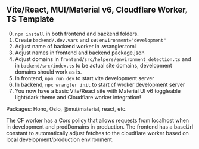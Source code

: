 ## Vite/React, MUI/Material v6, Cloudflare Worker, TS Template

0. `npm install` in both frontend and backend folders.
1. Create `backend/.dev.vars` and set `environment="development"`
2. Adjust name of backend worker in .wrangler.toml
3. Adjust names in frontend and backend package.json
4. Adjust domains in `frontend/src/helpers/environment_detection.ts` and in `backend/src/index.ts` to be actual site domains, development domains should work as is.
5. In frontend, `npm run dev` to start vite development server
6. In backend, `npx wrangler init` to start cf wroker development server
7. You now have a basic Vite/React site with Material UI v6 toggleable light/dark theme and Cloudflare worker integration!

Packages: Hono, Oslo, @mui/material, react, etc.

The CF worker has a Cors policy that allows requests from localhost when in development and prodDomains in production.
The frontend has a baseUrl constant to automatically adjust fetches to the cloudflare worker based on local development/production environment.